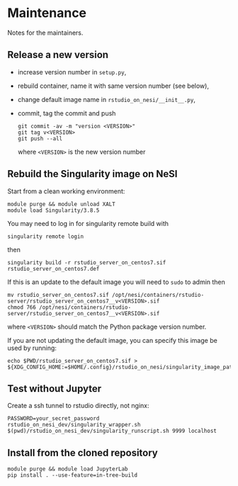 # Maintenance

Notes for the maintainers.


## Release a new version

- increase version number in `setup.py`,
- rebuild container, name it with same version number (see below),
- change default image name in `rstudio_on_nesi/__init__.py`,
- commit, tag the commit and push

  ```
  git commit -av -m "version <VERSION>"
  git tag v<VERSION>
  git push --all
  ```

  where `<VERSION>` is the new version number


## Rebuild the Singularity image on NeSI

Start from a clean working environment:
```
module purge && module unload XALT
module load Singularity/3.8.5
```

You may need to log in for singularity remote build with
```
singularity remote login
```
then
```
singularity build -r rstudio_server_on_centos7.sif rstudio_server_on_centos7.def
```

If this is an update to the default image you will need to `sudo` to admin then 
```
mv rstudio_server_on_centos7.sif /opt/nesi/containers/rstudio-server/rstudio_server_on_centos7__v<VERSION>.sif
chmod 766 /opt/nesi/containers/rstudio-server/rstudio_server_on_centos7__v<VERSION>.sif
```
where `<VERSION>` should match the Python package version number.

If you are not updating the default image, you can specify this image be used by running:
```
echo $PWD/rstudio_server_on_centos7.sif > ${XDG_CONFIG_HOME:=$HOME/.config}/rstudio_on_nesi/singularity_image_path
```


## Test without Jupyter

Create a ssh tunnel to rstudio directly, not nginx:
```
PASSWORD=your_secret_password rstudio_on_nesi_dev/singularity_wrapper.sh $(pwd)/rstudio_on_nesi_dev/singularity_runscript.sh 9999 localhost
```


## Install from the cloned repository

```
module purge && module load JupyterLab
pip install . --use-feature=in-tree-build
```
